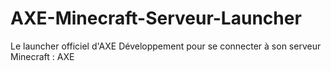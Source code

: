 # AXE-Minecraft-Serveur-Launcher
Le launcher officiel d'AXE Développement pour se connecter à son serveur Minecraft : AXE
